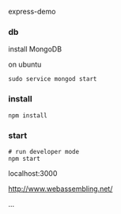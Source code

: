 express-demo

### db

install MongoDB

on ubuntu
```shell
sudo service mongod start
```

### install

```shell
npm install
```

### start

```shell
# run developer mode
npm start

```
localhost:3000

http://www.webassembling.net/








...
